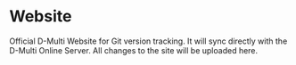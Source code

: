 # Website
Official D-Multi Website for Git version tracking. It will sync directly with the D-Multi Online Server. All changes to the site will be uploaded here.
